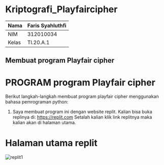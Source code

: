 # Kriptografi_Playfaircipher


| Nama      | Faris Syahluthfi |
| ----------- | ----------- |
| NIM     | 312010034       |
| Kelas   | TI.20.A.1        |

## Membuat program Playfair cipher
# PROGRAM program Playfair cipher
Berikut langkah-langkah membuat program playfair cipher menggunakan bahasa pemrograman python:
1. Saya membuat program ini dengan website replit. Kalian bisa buka replinya di: https://replit.com
Setalah kalian klik link replitnya maka kalian akan di halaman utama.
# Halaman utama replit
![replit1](output/replit1)
